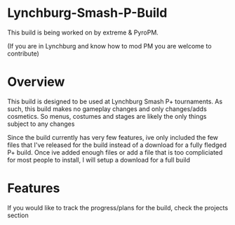 # Lynchburg-Smash-P-Build
This build is being worked on by extreme & PyroPM. 

(If you are in Lynchburg and know how to mod PM you are welcome to contribute)
# Overview
This build is designed to be used at Lynchburg Smash P+ tournaments. As such, this build makes no gameplay changes and only changes/adds cosmetics. So menus, costumes and stages are likely the only things subject to any changes

Since the build currently has very few features, ive only included the few files that I've released for the build instead of a download for a fully fledged P+ build. Once ive added enough files or add a file that is too compliciated for most people to install, I will setup a download for a full build

# Features
If you would like to track the progress/plans for the build, check the projects section
